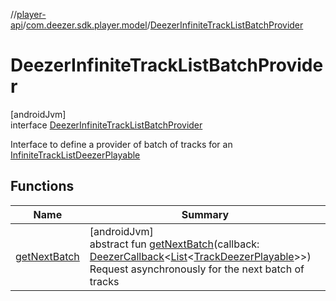 //[player-api](../../../index.md)/[com.deezer.sdk.player.model](../index.md)/[DeezerInfiniteTrackListBatchProvider](index.md)

# DeezerInfiniteTrackListBatchProvider

[androidJvm]\
interface [DeezerInfiniteTrackListBatchProvider](index.md)

Interface to define a provider of batch of tracks for an [InfiniteTrackListDeezerPlayable](../-infinite-track-list-deezer-playable/index.md)

## Functions

| Name                              | Summary                                                                                                                                                                                                                                                                                                                                                                                                    |
| --------------------------------- | ---------------------------------------------------------------------------------------------------------------------------------------------------------------------------------------------------------------------------------------------------------------------------------------------------------------------------------------------------------------------------------------------------------- |
| [getNextBatch](get-next-batch.md) | [androidJvm]<br/>abstract fun [getNextBatch](get-next-batch.md)(callback: [DeezerCallback](../../../../../common-api/common-api/com.deezer.sdk.common/-deezer-callback/index.md)&lt;[List](https://kotlinlang.org/api/latest/jvm/stdlib/kotlin.collections/-list/index.html)&lt;[TrackDeezerPlayable](../-track-deezer-playable/index.md)&gt;&gt;)<br/>Request asynchronously for the next batch of tracks |
